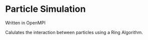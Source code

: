 # Particle Simulation

Written in OpenMPI 

Calulates the interaction between particles using a Ring Algorithm.
